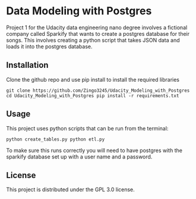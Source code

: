 # Data Modeling with Postgres

Project 1 for the Udacity data engineering nano degree involves a fictional company called Sparkify that wants to create a postgres database for their songs. This involves creating a python script that takes JSON data and loads it into the postgres database.

## Installation

Clone the github repo and use pip install to install the required libraries

``
        git clone https://github.com/Zingo3245/Udacity_Modeling_with_Postgres
        cd Udacity_Modeling_with_Postgres
        pip install -r requirements.txt
``

## Usage

This project uses python scripts that can be run from the terminal:

``
        python create_tables.py
        python etl.py
``

To make sure this runs correctly you will need to have postgres with the sparkify database set up with a user name and a password.

## License

This project is distributed under the GPL 3.0 license.